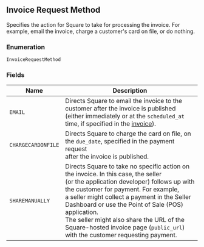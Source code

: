 ## Invoice Request Method

Specifies the action for Square to take for processing the invoice. For example, 
email the invoice, charge a customer's card on file, or do nothing.

### Enumeration

`InvoiceRequestMethod`

### Fields

| Name | Description |
|  --- | --- |
| `EMAIL` | Directs Square to email the invoice to the customer after the invoice is published <br>(either immediately or at the `scheduled_at` time, if specified in the [invoice](#type-invoice)). |
| `CHARGECARDONFILE` | Directs Square to charge the card on file, on the `due_date`, specified in the payment request <br>after the invoice is published. |
| `SHAREMANUALLY` | Directs Square to take no specific action on the invoice. In this case, the seller <br>(or the application developer) follows up with the customer for payment. For example, <br>a seller might collect a payment in the Seller Dashboard or use the Point of Sale (POS) application. <br>The seller might also share the URL of the Square-hosted invoice page (`public_url`) with the customer requesting payment. |

